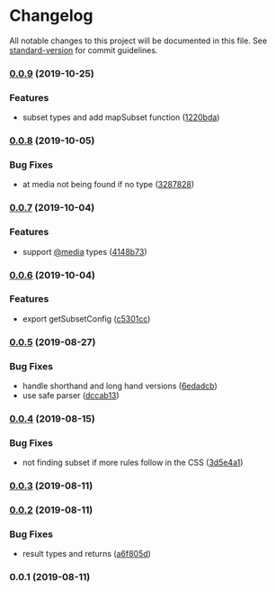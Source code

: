 # Changelog

All notable changes to this project will be documented in this file. See [standard-version](https://github.com/conventional-changelog/standard-version) for commit guidelines.

### [0.0.9](https://github.com/subsetcss/parser/compare/v0.0.8...v0.0.9) (2019-10-25)

### Features

- subset types and add mapSubset function ([1220bda](https://github.com/subsetcss/parser/commit/1220bda))

### [0.0.8](https://github.com/subsetcss/parser/compare/v0.0.7...v0.0.8) (2019-10-05)

### Bug Fixes

- at media not being found if no type ([3287828](https://github.com/subsetcss/parser/commit/3287828))

### [0.0.7](https://github.com/subsetcss/parser/compare/v0.0.6...v0.0.7) (2019-10-04)

### Features

- support [@media](https://github.com/media) types ([4148b73](https://github.com/subsetcss/parser/commit/4148b73))

### [0.0.6](https://github.com/subsetcss/parser/compare/v0.0.5...v0.0.6) (2019-10-04)

### Features

- export getSubsetConfig ([c5301cc](https://github.com/subsetcss/parser/commit/c5301cc))

### [0.0.5](https://github.com/subsetcss/parser/compare/v0.0.4...v0.0.5) (2019-08-27)

### Bug Fixes

- handle shorthand and long hand versions ([6edadcb](https://github.com/subsetcss/parser/commit/6edadcb))
- use safe parser ([dccab13](https://github.com/subsetcss/parser/commit/dccab13))

### [0.0.4](https://github.com/subsetcss/parser/compare/v0.0.3...v0.0.4) (2019-08-15)

### Bug Fixes

- not finding subset if more rules follow in the CSS ([3d5e4a1](https://github.com/subsetcss/parser/commit/3d5e4a1))

### [0.0.3](https://github.com/subsetcss/parser/compare/v0.0.2...v0.0.3) (2019-08-11)

### [0.0.2](https://github.com/subsetcss/parser/compare/v0.0.1...v0.0.2) (2019-08-11)

### Bug Fixes

- result types and returns ([a6f805d](https://github.com/subsetcss/parser/commit/a6f805d))

### 0.0.1 (2019-08-11)
